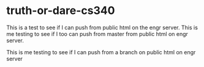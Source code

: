 # truth-or-dare-cs340

This is a test to see if I can push from public html on the engr server.
This is me testing to see if I too can push from master from public html on engr server.

This is me testing to see if I can push from a branch on public html on engr server
